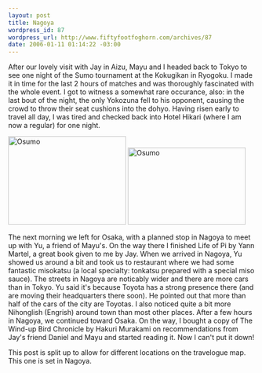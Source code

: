 ```yaml
--- 
layout: post
title: Nagoya
wordpress_id: 87
wordpress_url: http://www.fiftyfootfoghorn.com/archives/87
date: 2006-01-11 01:14:22 -03:00
---
```

After our lovely visit with Jay in Aizu, Mayu and I headed back to Tokyo to see one night of the Sumo tournament at the Kokugikan in Ryogoku. I made it in time for the last 2 hours of matches and was thoroughly fascinated with the whole event. I got to witness a somewhat rare occurance, also: in the last bout of the night, the only Yokozuna fell to his opponent, causing the crowd to throw their seat cushions into the dohyo. Having risen early to travel all day, I was tired and checked back into Hotel Hikari (where I am now a regular) for one night.

<a href="http://flickr.com/photos/fiftyfeet/84334385"><img src="http://static.flickr.com/36/84334385_f950a9426f_m.jpg" width="240" height="180" alt="Osumo" border="0" /></a> <a href="http://flickr.com/photos/fiftyfeet/84335143"><img src="http://static.flickr.com/39/84335143_28c5663f2d_m.jpg" width="240" height="157" alt="Osumo" border="0" /></a> 

The next morning we left for Osaka, with a planned stop in Nagoya to meet up with Yu, a friend of Mayu's. On the way there I finished Life of Pi by Yann Martel, a great book given to me by Jay. When we arrived in Nagoya, Yu showed us around a bit and took us to restaurant where we had some fantastic misokatsu (a local specialty: tonkatsu prepared with a special miso sauce). The streets in Nagoya are noticably wider and there are more cars than in Tokyo. Yu said it's because Toyota has a strong presence there (and are moving their headquarters there soon). He pointed out that more than half of the cars of the city are Toyotas. I also noticed quite a bit more Nihonglish (Engrish) around town than most other places. After a few hours in Nagoya, we continued toward Osaka. On the way, I bought a copy of The Wind-up Bird Chronicle by Hakuri Murakami on recommendations from Jay's friend Daniel and Mayu and started reading it. Now I can't put it down!

This post is split up to allow for different locations on the travelogue map. This one is set in Nagoya.
